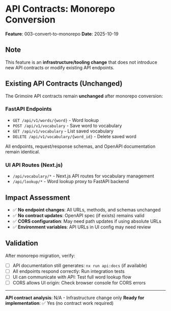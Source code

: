 # API Contracts: Monorepo Conversion

**Feature**: 003-convert-to-monorepo
**Date**: 2025-10-19

## Note

This feature is an **infrastructure/tooling change** that does not introduce new API contracts or modify existing API endpoints.

## Existing API Contracts (Unchanged)

The Grimoire API contracts remain **unchanged** after monorepo conversion:

### FastAPI Endpoints
- `GET /api/v1/words/{word}` - Word lookup
- `POST /api/v1/vocabulary` - Save word to vocabulary
- `GET /api/v1/vocabulary` - List saved vocabulary
- `DELETE /api/v1/vocabulary/{word_id}` - Delete saved word

All endpoints, request/response schemas, and OpenAPI documentation remain identical.

### UI API Routes (Next.js)
- `/api/vocabulary/*` - Next.js API routes for vocabulary management
- `/api/lookup/*` - Word lookup proxy to FastAPI backend

## Impact Assessment

- ✅ **No endpoint changes**: All URLs, methods, and schemas unchanged
- ✅ **No contract updates**: OpenAPI spec (if exists) remains valid
- ✅ **CORS configuration**: May need path updates if using absolute URLs
- ✅ **Environment variables**: API URLs in UI config may need review

## Validation

After monorepo migration, verify:
- [ ] API documentation still generates: `nx run api:docs` (if available)
- [ ] All endpoints respond correctly: Run integration tests
- [ ] UI can communicate with API: Test full word lookup flow
- [ ] CORS allows UI origin: Check browser console for CORS errors

---

**API contract analysis**: N/A - Infrastructure change only
**Ready for implementation**: ✅ Yes (no contract work required)
